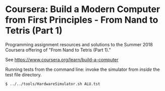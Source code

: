 Coursera: Build a Modern Computer from First Principles - From Nand to Tetris (Part 1)
=========================

Programming assignment resources and solutions to the Summer 2018 Coursera offering of "From Nand to Tetris (Part 1)."

See <https://www.coursera.org/learn/build-a-computer>

Running tests from the command line: invoke the simulator from _inside_ the test file directory.
```
$ ../../tools/HardwareSimulator.sh ALU.tst
```
